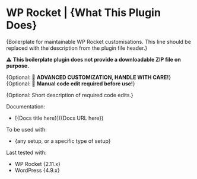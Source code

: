 # WP Rocket | {What This Plugin Does}

{Boilerplate for maintainable WP Rocket customisations. This line should be replaced with the description from the plugin file header.}

⚠️ **This boilerplate plugin does not provide a downloadable ZIP file on purpose.**

{Optional: 🚧 **ADVANCED CUSTOMIZATION, HANDLE WITH CARE!**}
{Optional: 📝 **Manual code edit required before use!**}

{Optional: Short description of required code edits.}

Documentation:
* [{Docs title here}]({Docs URL here})

To be used with:
* {any setup, or a specific type of setup}

Last tested with:
* WP Rocket {2.11.x}
* WordPress {4.9.x}
